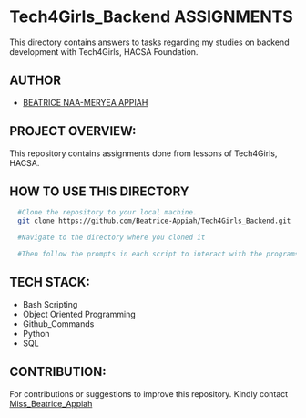 # Tech4Girls_Backend ASSIGNMENTS
This directory contains answers to tasks regarding my studies on backend development with Tech4Girls, HACSA Foundation.

## AUTHOR
* [BEATRICE NAA-MERYEA APPIAH](https://www.linkedin.com/in/beatrice-naa-meryea-appiah-468a5431b?trk=contact-inf)

## PROJECT OVERVIEW:
This repository contains assignments done from lessons of Tech4Girls, HACSA.

## HOW TO USE THIS DIRECTORY
```bash
  #Clone the repository to your local machine.
  git clone https://github.com/Beatrice-Appiah/Tech4Girls_Backend.git

  #Navigate to the directory where you cloned it

  #Then follow the prompts in each script to interact with the programs.
```

## TECH STACK:
* Bash Scripting
* Object Oriented Programming
* Github_Commands
* Python
* SQL

## CONTRIBUTION:
For contributions or suggestions to improve this repository. Kindly contact [Miss_Beatrice_Appiah](https://wa.me/qr/Y3G6KHYEQY5SK1)
